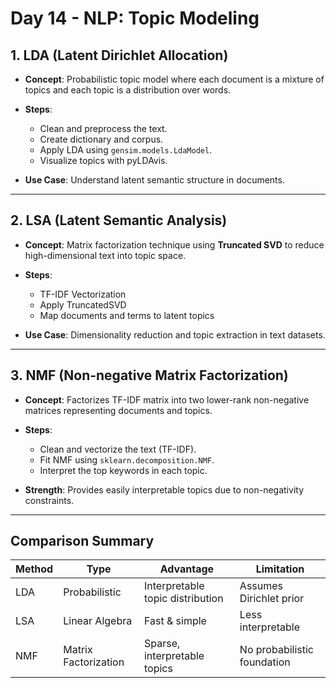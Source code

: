 # Day 14 - NLP: Topic Modeling

## 1. LDA (Latent Dirichlet Allocation)

- **Concept**: Probabilistic topic model where each document is a mixture of topics and each topic is a distribution over words.
- **Steps**:
  - Clean and preprocess the text.
  - Create dictionary and corpus.
  - Apply LDA using `gensim.models.LdaModel`.
  - Visualize topics with pyLDAvis.

- **Use Case**: Understand latent semantic structure in documents.

---

## 2. LSA (Latent Semantic Analysis)

- **Concept**: Matrix factorization technique using **Truncated SVD** to reduce high-dimensional text into topic space.
- **Steps**:
  - TF-IDF Vectorization
  - Apply TruncatedSVD
  - Map documents and terms to latent topics

- **Use Case**: Dimensionality reduction and topic extraction in text datasets.

---

## 3. NMF (Non-negative Matrix Factorization)

- **Concept**: Factorizes TF-IDF matrix into two lower-rank non-negative matrices representing documents and topics.
- **Steps**:
  - Clean and vectorize the text (TF-IDF).
  - Fit NMF using `sklearn.decomposition.NMF`.
  - Interpret the top keywords in each topic.

- **Strength**: Provides easily interpretable topics due to non-negativity constraints.

---

## Comparison Summary

| Method | Type | Advantage | Limitation |
|--------|------|-----------|------------|
| LDA | Probabilistic | Interpretable topic distribution | Assumes Dirichlet prior |
| LSA | Linear Algebra | Fast & simple | Less interpretable |
| NMF | Matrix Factorization | Sparse, interpretable topics | No probabilistic foundation |

